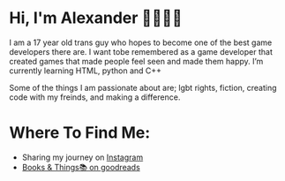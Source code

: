  # Hi, I'm Alexander 🌈👨🏻‍💻
I am a 17 year old trans guy who hopes to become one of the best game developers there are.
I want tobe remembered as a game developer that created games that made people feel seen and made them happy.
 I’m currently learning HTML, python and C++

 Some of the things I am passionate about are; lgbt rights, fiction, creating code with my freinds, and making a difference.


 # Where To Find Me:
 - Sharing my journey on <a href="https://www.instagram.com/the.tech.leo/">Instagram
 - Books & Things📚 on <a href="https://www.goodreads.com/user/show/169337250-alexander">goodreads

  


